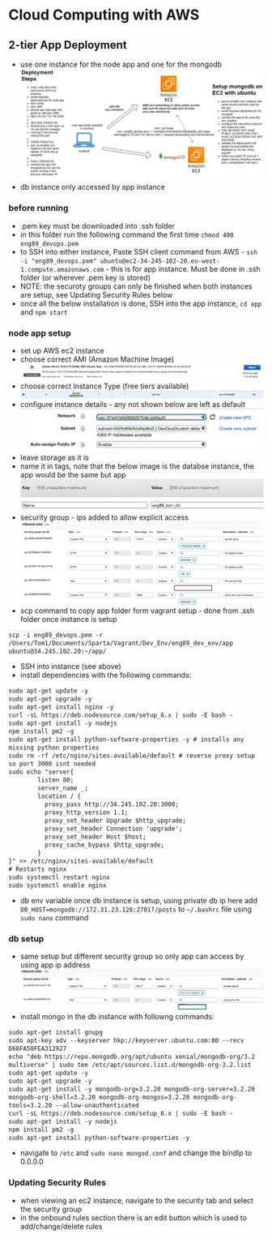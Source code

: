 # Cloud Computing with AWS
## 2-tier App Deployment
- use one instance for the node app and one for the mongodb
![2-tier](images/2_tier.png)
- db instance only accessed by app instance

### before running
- .pem key must be downloaded into .ssh folder
- in this folder run the following command the first time `chmod 400 eng89_devops.pem`
- to SSH into either instance, Paste SSH client command from AWS - `ssh -i "eng89_devops.pem" ubuntu@ec2-34-245-102-20.eu-west-1.compute.amazonaws.com` - this is for app instance. Must be done in .ssh folder (or wherever .pem key is stored)
- NOTE: the securoty groups can only be finished when both instances are setup, see Updating Security Rules below
- once all the below installation is done, SSH into the app instance, `cd app` and `npm start`

### node app setup
- set up AWS ec2 instance
- choose correct AMI (Amazon Machine Image)
![AMI](images/ubuntu_box.png)
- choose correct Instance Type (free tiers available)
![instance](images/instance.png)
- configure instance details - any not shown below are left as default
![instance details](images/instance_details.png)
- leave storage as it is
- name it in tags, note that the below image is the databse instance, the app would be the same but app
![db naming key](images/db_naming.png)
- security group - ips added to allow explicit access
![app security group](images/app_sg_info.png)
- scp command to copy app folder form vagrant setup - done from .ssh folder once instance is setup
```linux
scp -i eng89_devops.pem -r /Users/Tom1/Documents/Sparta/Vagrant/Dev_Env/eng89_dev_env/app ubuntu@34.245.102.20:~/app/
```
- SSH into instance (see above)
- install dependencies with the following commands:
```linux
sudo apt-get update -y
sudo apt-get upgrade -y
sudo apt-get install nginx -y
curl -sL https://deb.nodesource.com/setup_6.x | sudo -E bash - 
sudo apt-get install -y nodejs 
npm install pm2 -g 
sudo apt-get install python-software-properties -y # installs any missing python properties
sudo rm -rf /etc/nginx/sites-available/default # reverse proxy setup so port 3000 isnt needed
sudo echo "server{
        listen 80;
        server_name _;
        location / {
          proxy_pass http://34.245.102.20:3000;
          proxy_http_version 1.1;
          proxy_set_header Upgrade $http_upgrade;
          proxy_set_header Connection 'upgrade';
          proxy_set_header Host $host;
          proxy_cache_bypass $http_upgrade;
        }
}" >> /etc/nginx/sites-available/default
# Restarts nginx
sudo systemctl restart nginx
sudo systemctl enable nginx
```
- db env variable once db instance is setup, using private db ip here
add `DB_HOST=mongodb://172.31.23.128:27017/posts` to `~/.bashrc` file using `sudo nano` command

### db setup
- same setup but different security group so only app can access by using app ip address
![db security group](images/db_sg_info.png)
- install mongo in the db instance with followng commands:
```linux
sudo apt-get install gnupg
sudo apt-key adv --keyserver hkp://keyserver.ubuntu.com:80 --recv D68FA50FEA312927
echo "deb https://repo.mongodb.org/apt/ubuntu xenial/mongodb-org/3.2 multiverse" | sudo tee /etc/apt/sources.list.d/mongodb-org-3.2.list
sudo apt-get update -y
sudo apt-get upgrade -y
sudo apt-get install -y mongodb-org=3.2.20 mongodb-org-server=3.2.20 mongodb-org-shell=3.2.20 mongodb-org-mongos=3.2.20 mongodb-org-tools=3.2.20 --allow-unauthenticated
curl -sL https://deb.nodesource.com/setup_6.x | sudo -E bash - 
sudo apt-get install -y nodejs
npm install pm2 -g 
sudo apt-get install python-software-properties -y
```
- navigate to `/etc` and `sudo nano mongod.conf` and change the bindIp to 0.0.0.0

### Updating Security Rules
- when viewing an ec2 instance, navigate to the security tab and select the security group
- in the onbound rules section there is an edit button which is used to add/change/delete rules












